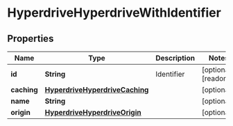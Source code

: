 

# HyperdriveHyperdriveWithIdentifier


## Properties

| Name | Type | Description | Notes |
|------------ | ------------- | ------------- | -------------|
|**id** | **String** | Identifier |  [optional] [readonly] |
|**caching** | [**HyperdriveHyperdriveCaching**](HyperdriveHyperdriveCaching.md) |  |  [optional] |
|**name** | **String** |  |  [optional] |
|**origin** | [**HyperdriveHyperdriveOrigin**](HyperdriveHyperdriveOrigin.md) |  |  [optional] |



